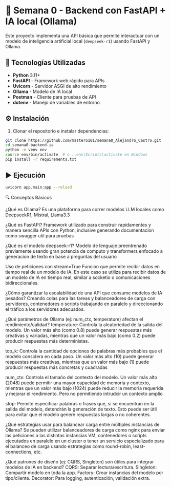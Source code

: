 # 🤖 Semana 0 - Backend con FastAPI + IA local (Ollama)

Este proyecto implementa una API básica que permite interactuar con un modelo de inteligencia artificial local (`deepseek-r1`) usando FastAPI y Ollama.

## 🚀 Tecnologías Utilizadas
- **Python** 3.11+
- **FastAPI** - Framework web rápido para APIs
- **Uvicorn** - Servidor ASGI de alto rendimiento
- **Ollama** - Modelo de IA local
- **Postman** - Cliente para pruebas de API
- **dotenv** - Manejo de variables de entorno

## ⚙️ Instalación

1. Clonar el repositorio e instalar dependencias:
```bash
git clone https://github.com/mastero101/semana0_Alejandro_Castro.git
cd semana0-backend-ia
python -m venv env
source env/bin/activate  # o .\env\Scripts\activate en Windows
pip install -r requirements.txt
```

## ▶️ Ejecución

```bash
uvicorn app.main:app --reload
```
🔍 Conceptos Básicos

 ¿Qué es Ollama?
Es una plataforma para correr modelos LLM locales como DeepseekR1, Mistral, Llama3.3 

 ¿Qué es FastAPI?
Framework utilizado para construir rapidamentes y manera sencilla APIs con Python, inclusive generando documentacion como swagger util para pruebas

 ¿Qué es el modelo deepseek-r1?
Modelo de lenguaje preentrenado previamente usando gran potencia de computo y transformers enfocado a generacion de texto en base a preguntas del usuario

 Uso de peticiones con stream=True
Funcion que permite recibir datos en tiempo real de un modelo de IA. En este caso se utiliza para recibir datos de un modelo de IA en tiempo real, similar a socketio o comunicaciones bidireccionales.

  ¿Cómo garantizar la escalabilidad de una API que consume modelos de IA pesados?
Creando colas para las tareas y balanceadores de carga con servidores, contenedores o scripts trabajando en paralelo y direccionando el tráfico a los servidores adecuados.

  ¿Qué parámetros de Ollama (ej: num_ctx, temperature) afectan el rendimiento/calidad?
temperature: Controla la aleatoriedad de la salida del modelo. Un valor más alto (como 0.8) puede generar respuestas más creativas y variadas, mientras que un valor más bajo (como 0.2) puede producir respuestas más deterministas.

top_k: Controla la cantidad de opciones de palabras más probables que el modelo considera en cada paso. Un valor más alto (10) puede generar respuestas más creativas, mientras que un valor más bajo (1) puede producir respuestas más concretas y cuadradas

num_ctx: Controla el tamaño del contexto del modelo. Un valor más alto (2048) puede permitir una mayor capacidad de memoria y contexto, mientras que un valor más bajo (1024) puede reducir la memoria requerida y mejorar el rendimiento. Pero no permitiendo intrudcir un contexto amplio

stop: Permite especificar palabras o frases que, si se encuentran en la salida del modelo, detendrán la generación de texto. Esto puede ser útil para evitar que el modelo genere respuestas largas o no coherentes.

  ¿Qué estrategias usar para balancear carga entre múltiples instancias de Ollama?
Se pueden utilizar balanceadores de carga como nginx para enviar las peticiones a las distintas instancias VM, contenedores o scripts ejecutados en paralelo en un cluster o tener un servicio especializado para el balanceo de carga usando estrategias como round-robin, least-connections, etc.

  ¿Qué patrones de diseño (ej: CQRS, Singleton) son útiles para integrar modelos de IA en backend?
CQRS: Separar lectura/escritura.
Singleton: Compartir modelo en toda la app.
Factory: Crear instancias del modelo por tipo/cliente.
Decorator: Para logging, autenticación, validación extra.

